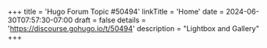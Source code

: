 +++
title = 'Hugo Forum Topic #50494'
linkTitle = 'Home'
date = 2024-06-30T07:57:30-07:00
draft = false
details = 'https://discourse.gohugo.io/t/50494'
description = "Lightbox and Gallery"
+++
